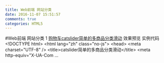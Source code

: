 ```yaml
---
title: Web前端 网站分类
date: 2016-11-07 15:51:57
comments: true
categories: HTML5
---
```


#Web前端 网站分类
       1     [购物车catslider简单的多商品分类滑动](http://www.cnblogs.com/niuboren/archive/2016/11/07/6037422.html)
                         效果预览 实例代码 &lt;!DOCTYPE html&gt; &lt;html lang=&quot;zh&quot; class=&quot;no-js&quot;&gt; &lt;head&gt; &lt;meta charset=&quot;UTF-8&quot; /&gt; &lt;title&gt;catslider简单的多商品分类滑动&lt;/title&gt; &lt;meta http-equiv=&quot;X-UA-Com ...     
                    